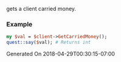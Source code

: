 gets a client carried money.
### Example

```perl
my $val = $client->GetCarriedMoney();
quest::say($val); # Returns int
```


Generated On 2018-04-29T00:30:15-07:00
